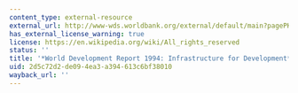 ```yaml
---
content_type: external-resource
external_url: http://www-wds.worldbank.org/external/default/main?pagePK=64193027&piPK=64187937&theSitePK=523679&menuPK=64187510&searchMenuPK=64187283&siteName=WDS&entityID=000009265_3970716142907
has_external_license_warning: true
license: https://en.wikipedia.org/wiki/All_rights_reserved
status: ''
title: '*World Development Report 1994: Infrastructure for Development*'
uid: 2d5c72d2-de09-4ea3-a394-613c6bf38010
wayback_url: ''
---
```

